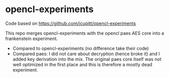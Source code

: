 # opencl-experiments 

Code based on https://github.com/jcupitt/opencl-experiments

This repo merges opencl-experiments with the opencl paes AES core into a frankenstein experiment.
* Compared to opencl-experiments (no difference take their code)
* Compared paes: I did not care about decryption (hence broke it) and I added key derivation into the mix. The original paes core itself was not well optimized in the first place and this is therefore a mostly dead experiment.
